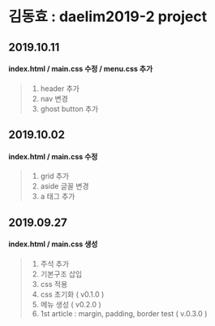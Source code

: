 # 김동효 : daelim2019-2 project

## 2019.10.11
#### index.html / main.css 수정 / menu.css 추가
> 1. header 추가
> 2. nav 변경
> 3. ghost button 추가

## 2019.10.02
#### index.html / main.css 수정
> 1. grid 추가
> 2. aside 글꼴 변경
> 3. a 태그 추가

## 2019.09.27
#### index.html / main.css 생성
> 1. 주석 추가<br>
> 2. 기본구조 삽입
> 3. css 적용
> 4. css 초기화 ( v0.1.0 )
> 5. 메뉴 생성 ( v0.2.0 )
> 6. 1st article : margin, padding, border test ( v.0.3.0 )